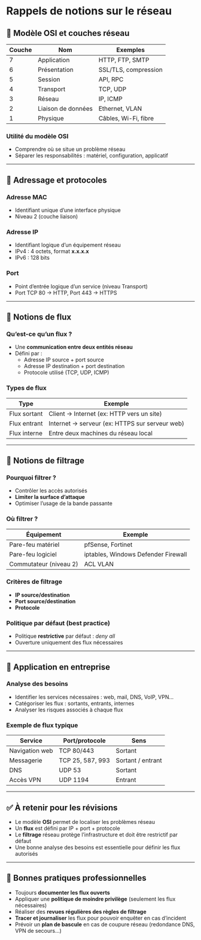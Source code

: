 # Rappels de notions sur le réseau
## 🧩 Modèle OSI et couches réseau

|Couche|Nom|Exemples|
|---|---|---|
|7|Application|HTTP, FTP, SMTP|
|6|Présentation|SSL/TLS, compression|
|5|Session|API, RPC|
|4|Transport|TCP, UDP|
|3|Réseau|IP, ICMP|
|2|Liaison de données|Ethernet, VLAN|
|1|Physique|Câbles, Wi-Fi, fibre|

### Utilité du modèle OSI

- Comprendre où se situe un problème réseau
- Séparer les responsabilités : matériel, configuration, applicatif

---

## 📡 Adressage et protocoles

### Adresse MAC

- Identifiant unique d’une interface physique
- Niveau 2 (couche liaison)

### Adresse IP

- Identifiant logique d’un équipement réseau
- IPv4 : 4 octets, format **x.x.x.x**
- IPv6 : 128 bits

### Port

- Point d’entrée logique d’un service (niveau Transport)
- Port TCP 80 → HTTP, Port 443 → HTTPS

---

## 🔐 Notions de flux

### Qu’est-ce qu’un flux ?

- Une **communication entre deux entités réseau**
- Défini par :
    - Adresse IP source + port source
    - Adresse IP destination + port destination
    - Protocole utilisé (TCP, UDP, ICMP)

### Types de flux

|Type|Exemple|
|---|---|
|Flux sortant|Client → Internet (ex: HTTP vers un site)|
|Flux entrant|Internet → serveur (ex: HTTPS sur serveur web)|
|Flux interne|Entre deux machines du réseau local|

---

## 🚦 Notions de filtrage

### Pourquoi filtrer ?

- Contrôler les accès autorisés
- **Limiter la surface d’attaque**
- Optimiser l’usage de la bande passante

### Où filtrer ?

|Équipement|Exemple|
|---|---|
|Pare-feu matériel|pfSense, Fortinet|
|Pare-feu logiciel|iptables, Windows Defender Firewall|
|Commutateur (niveau 2)|ACL VLAN|

### Critères de filtrage

- **IP source/destination**
- **Port source/destination**
- **Protocole**

### Politique par défaut (best practice)

- Politique **restrictive** par défaut : _deny all_
- Ouverture uniquement des flux nécessaires

---

## 🏢 Application en entreprise

### Analyse des besoins

- Identifier les services nécessaires : web, mail, DNS, VoIP, VPN…
- Catégoriser les flux : sortants, entrants, internes
- Analyser les risques associés à chaque flux

### Exemple de flux typique

|Service|Port/protocole|Sens|
|---|---|---|
|Navigation web|TCP 80/443|Sortant|
|Messagerie|TCP 25, 587, 993|Sortant / entrant|
|DNS|UDP 53|Sortant|
|Accès VPN|UDP 1194|Entrant|

---

## ✅ À retenir pour les révisions

- Le modèle **OSI** permet de localiser les problèmes réseau
- Un **flux** est défini par IP + port + protocole
- Le **filtrage** réseau protège l’infrastructure et doit être restrictif par défaut
- Une bonne analyse des besoins est essentielle pour définir les flux autorisés

---

## 📌 Bonnes pratiques professionnelles

- Toujours **documenter les flux ouverts**
- Appliquer une **politique de moindre privilège** (seulement les flux nécessaires)
- Réaliser des **revues régulières des règles de filtrage**
- **Tracer et journaliser** les flux pour pouvoir enquêter en cas d’incident
- Prévoir un **plan de bascule** en cas de coupure réseau (redondance DNS, VPN de secours…)